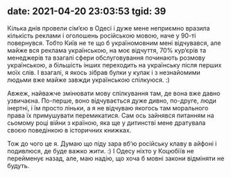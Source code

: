 date: 2021-04-20 23:03:53
tgid: 39
----

Кілька днів провели сім‘єю в Одесі і дуже мене неприємно вразила кількість реклами і оголошень російською мовою, наче у 90-ті повернувся. Тобто Київ не те що б україномовним мені відчувався, але майже вся реклама українською, на моє відчуття, 70% кур‘єрів та менеджерів та взагалі сфери обслуговування починають розмову українською, а більшість інших переходить на українську після перших моїх слів. І взагалі, я якось зібрав булки у кулак і з незнайомими людьми вже майже завжди українською спілкуюся. :)

Авжеж, найважче змінювати мову спілкування там, де вона вже давно узвичаєна. По-перше, воно відчувається дуже дивно, по-друге, люди інертні, і їм просто ліньки, а я не відчуваю якогось там морального права їх примушувати перемикатися. Сам ось зайнявся питанням на сьомому році війни з країною, яка ще у дитинстві мене дратувала своєю поведінкою в історичних книжках. 

Тож до чого це я. Думаю що піду зара вб‘ю російську клаву в айфоні і подивлюся, де буде важко жити. :) І Одесу ніхто у Коцюбіїв не перейменує назад, але, маю надію, що хоча б мовні закони відміняти не будуть.